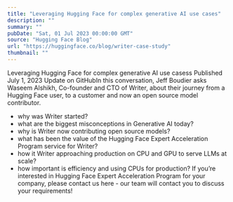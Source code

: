 ```yaml
---
title: "Leveraging Hugging Face for complex generative AI use cases"
description: ""
summary: ""
pubDate: "Sat, 01 Jul 2023 00:00:00 GMT"
source: "Hugging Face Blog"
url: "https://huggingface.co/blog/writer-case-study"
thumbnail: ""
---
```


Leveraging Hugging Face for complex generative AI use casess
Published
July 1, 2023
Update on GitHubIn this conversation, Jeff Boudier asks Waseem Alshikh, Co-founder and CTO of Writer, about their journey from a Hugging Face user, to a customer and now an open source model contributor.
- why was Writer started?
- what are the biggest misconceptions in Generative AI today?
- why is Writer now contributing open source models?
- what has been the value of the Hugging Face Expert Acceleration Program service for Writer?
- how it Writer approaching production on CPU and GPU to serve LLMs at scale?
- how important is efficiency and using CPUs for production?
If you’re interested in Hugging Face Expert Acceleration Program for your company, please contact us here - our team will contact you to discuss your requirements!